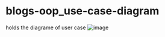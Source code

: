 # blogs-oop_use-case-diagram
holds the diagrame of user case
![image](https://github.com/user-attachments/assets/592b4db8-ea10-45f9-a30c-1b3d3da7677b)
